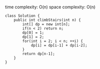 [](https://leetcode.com/problems/climbing-stairs/)

time complexity: O(n)
space complexity: O(n)
```
class Solution {
    public int climbStairs(int n) {
        int[] dp = new int[n];
        if(n < 2) return n;
        dp[0] = 1;
        dp[1] = 2;
        for(int i = 2; i < n; ++i) {
            dp[i] = dp[i-1] + dp[i-2];
        }
        return dp[n-1];
    }
}
```